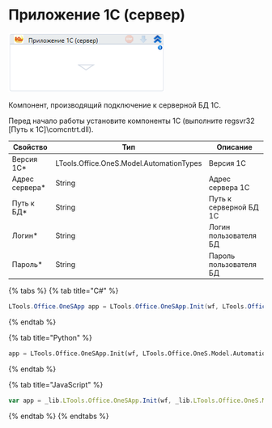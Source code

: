 # Приложение 1С (сервер)

![](../../../resources/activities/basic/1c/image-440.png)

Компонент, производящий подключение к серверной БД 1С.

Перед начало работы установите компоненты 1С (выполните regsvr32 \[Путь к 1С]\comcntrt.dll).

| Свойство        | Тип                                      | Описание               |
| --------------- | ---------------------------------------- | ---------------------- |
| Версия 1С\*     | LTools.Office.OneS.Model.AutomationTypes | Версия 1С              |
| Адрес сервера\* | String                                   | Адрес сервера 1С       |
| Путь к БД\*     | String                                   | Путь к серверной БД 1С |
| Логин\*         | String                                   | Логин пользователя БД  |
| Пароль\*        | String                                   | Пароль пользователя БД |

{% tabs %}
{% tab title="C#" %}
```csharp
LTools.Office.OneSApp app = LTools.Office.OneSApp.Init(wf, LTools.Office.OneS.Model.AutomationTypes.V83, "server", "db_path", "login", "password");
```
{% endtab %}

{% tab title="Python" %}
```python
app = LTools.Office.OneSApp.Init(wf, LTools.Office.OneS.Model.AutomationTypes.V83, "server", "db_path", "login", "password")
```
{% endtab %}

{% tab title="JavaScript" %}
```javascript
var app = _lib.LTools.Office.OneSApp.Init(wf, _lib.LTools.Office.OneS.Model.AutomationTypes.V83, "server", "db_path", "login", "password");
```
{% endtab %}
{% endtabs %}

